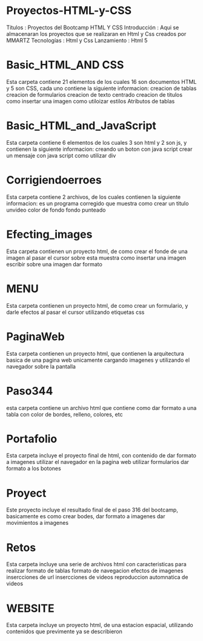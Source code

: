 # Proyectos-HTML-y-CSS
Títulos : Proyectos del Bootcamp HTML Y CSS
Introducción : Aqui se almacenaran los proyectos que se realizaran  en Html y Css creados por MMARTZ
Tecnologías : Html y Css
Lanzamiento : Html 5
# Basic_HTML_AND CSS
Esta carpeta contiene 21 elementos de los cuales 16 son documentos HTML y 5 son CSS, cada uno contiene la siguiente informacion:
creacion de tablas
creacion de formularios
creacion de texto centrado
creacion de titulos
como insertar una imagen
como utiloizar estilos
Atributos de tablas
# Basic_HTML_and_JavaScript
Esta carpeta contiene 6 elementos de los cuales 3 son html y 2 son js, y contienen la siguiente informacion:
creando un boton con java script
crear un mensaje con java script
como utilizar div
# Corrigiendoerroes
Esta carpeta contiene 2 archivos, de los cuales contienen la siguiente informacion:
es un programa corregido que muestra como crear 
un titulo
unvideo
color de fondo
fondo punteado
# Efecting_images
Esta carpeta contienen un proyecto html, de como crear el fonde de una imagen al pasar el cursor sobre esta
muestra como insertar una imagen
escribir sobre una imagen 
dar formato
# MENU
Esta carpeta contienen un proyecto html, de como crear un formulario, y darle efectos al pasar el cursor utilizando etiquetas css
# PaginaWeb
Esta carpeta contienen un proyecto html, que contienen la arquitectura basica de una pagina web unicamente cargando imagenes y utilizando el navegador sobre la pantalla
# Paso344
esta carpeta contiene un archivo html que contiene como dar formato a una tabla con color de bordes, relleno, colores, etc
# Portafolio
Esta carpeta incluye el proyecto final de html, con contenido de 
dar formato a imagenes
utilizar el navegador en la pagina web
utilizar formularios
dar formato a los botones
# Proyect
Este proyecto incluye el resultado final de el paso 316 del bootcamp, basicamente es como crear bodes, 
dar formato a imagenes
dar movimientos a imagenes
# Retos
Esta carpeta incluye una serie de archivos html con caracteristicas para realizar
formato de tablas
formato de navegacion
efectos de imagenes
insercciones de url
insercciones de videos
reproduccion automnatica de videos
# WEBSITE
Esta carpeta incluye un proyecto html, de una estacion espacial, utilizando contenidos que previmente ya se describieron

